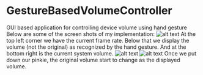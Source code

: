 # GestureBasedVolumeController
GUI based application for controlling device volume using hand gesture
Below are some of the screen shots of my implementation:
 ![alt text](https://github.com/KoshanfOberoi/GestureBasedVolumeController/blob/master/output1.png?raw=true)
At the top left corner we have the current frame rate. Below that we display the volume (not the original) as recognized by the hand gesture. And at the bottom right is the current system volume.
 ![alt text](https://github.com/KoshanfOberoi/GestureBasedVolumeController/blob/master/output2.png?raw=true)
 ![alt text](https://github.com/KoshanfOberoi/GestureBasedVolumeController/blob/master/output3.png?raw=true)
Once we put down our pinkie, the original volume start to change as the displayed volume.
